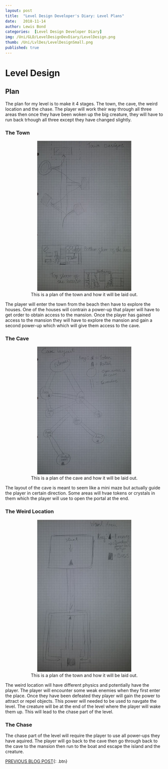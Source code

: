 ```yaml
---
layout: post
title:  "Level Design Developer's Diary: Level Plans"
date:   2018-11-14
author: Lewis Bond
categories:  [Level Design Developer Diary]
img: /Uni/GLD/LevelDesignDevDiary/LevelDesign.png
thumb: /Uni/LvlDes/LevelDesignSmall.png
published: true
---
```


<!--more-->

# Level Design

## Plan

The plan for my level is to make it 4 stages. The town, the cave, the weird location and the chase. The player will work their way through all three areas then once they have been woken up the big creature, they will have to run back trhough all three except they have changed slightly.

### The Town


<center>
<figure>
        <a href="/assets/img/blog/Uni/GLD/LevelDesignDevDiary/TownPlan.jpg"><img src="/assets/img/blog/Uni/GLD/LevelDesignDevDiary/TownPlan.jpg" width="300"></a>
    <figcaption>This is a plan of the town and how it will be laid out.</figcaption>
</figure>
</center>

The player will enter the town from the beach then have to explore the houses. One of the houses will contrain a power-up that player will have to get order to obtain access to the mansion. Once the player has gained access to the mansion they will have to explore the mansion and gain a second power-up which which will give them access to the cave. 

### The Cave


<center>
<figure>
        <a href="/assets/img/blog/Uni/GLD/LevelDesignDevDiary/CavePlan.jpg"><img src="/assets/img/blog/Uni/GLD/LevelDesignDevDiary/CavePlan.jpg" width="300"></a>
    <figcaption>This is a plan of the cave and how it will be laid out.</figcaption>
</figure>
</center>

The layout of the cave is meant to seem like a mini maze but actually guide the player in certain direction. Some areas will hvae tokens or crystals in them which the player will use to open the portal at the end.

### The Weird Location


<center>
<figure>
        <a href="/assets/img/blog/Uni/GLD/LevelDesignDevDiary/WeirdLocationPlan.jpg"><img src="/assets/img/blog/Uni/GLD/LevelDesignDevDiary/WeirdLocationPlan.jpg" width="300"></a>
    <figcaption>This is a plan of the town and how it will be laid out.</figcaption>
</figure>
</center>

The weird location will have different physics and potentially have the player. The player will encounter some weak enemies when they first enter the place. Once they have been defeated they player will gain the power to attract or repel objects. This power will needed to be used to navgate the level. The creature will be at the end of the level where the player will wake them up. This will lead to the chase part of the level.

### The Chase

The chase part of the level will require the player to use all power-ups they have aquired. The player will go back to the cave then go through back to the cave to the mansion then run to the boat and escape the island and the creature.

[PREVIOUS BLOG POST](https://lbondi7.github.io/level%20design%20developer%20diary/LevDes-dev-diary-2){: .btn}
